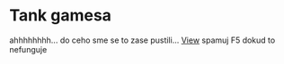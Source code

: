 # Tank gamesa
ahhhhhhhh... do ceho sme se to zase pustili...
[View](https://lukasisnot.github.io/gamesa/)
spamuj F5 dokud to nefunguje